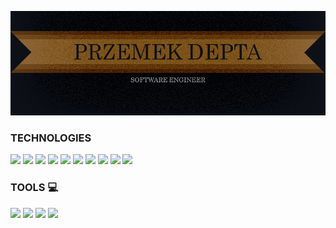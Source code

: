 ![banner](https://raw.githubusercontent.com/przemode/przemode/main/git%20banner.png)

### TECHNOLOGIES 

![](https://img.shields.io/badge/Tech-JavaScript-ead41c)
![](https://img.shields.io/badge/Tech-React-5ed3f3)
![](https://img.shields.io/badge/Tech-React_Native-5ed3f3)
![](https://img.shields.io/badge/Tech-CSS-2b94c7)
![](https://img.shields.io/badge/Tech-Sass-c45f92)
![](https://img.shields.io/badge/Tech-HTML-e15f2e)
![](https://img.shields.io/badge/Tech-node-84bb00)
![](https://img.shields.io/badge/Tech-Redux-7c42bd)
![](https://img.shields.io/badge/Tech-PHP-828cb4)
![](https://img.shields.io/badge/Tech-ESLint-472fb9)

### TOOLS 💻
![](https://img.shields.io/badge/OS-Windows-577fae)
![](https://img.shields.io/badge/Tool-git-e44c30)
![](https://img.shields.io/badge/Tool-npm-c13534)
![](https://img.shields.io/badge/Tool-VS%20Code-327fb1)